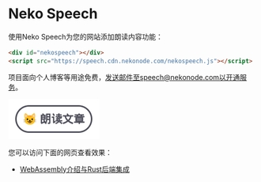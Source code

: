 # Neko Speech

使用Neko Speech为您的网站添加朗读内容功能：

```html
<div id="nekospeech"></div>
<script src="https://speech.cdn.nekonode.com/nekospeech.js"></script>
```

项目面向个人博客等用途免费，发送邮件至speech@nekonode.com以开通服务。

![NekoSpeechButton](./docs/button.png)

您可以访问下面的网页查看效果：

- [WebAssembly介绍与Rust后端集成](https://www.lirui.tech/post/2022/bf75512a88f1.html)